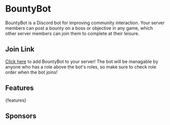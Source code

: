 # BountyBot
BountyBot is a Discord bot for improving community interaction. Your server members can post a bounty on a boss or objective in any game, which other server members can join them to complete at their leisure.

## Join Link
[Click here](https://discord.com/api/oauth2/authorize?client_id=536330483852771348&permissions=18135835404304&scope=bot) to add BountyBot to your server! The bot will be managable by anyone who has a role above the bot's roles, so make sure to check role order when the bot joins!

## Features
{features}

## Sponsors
<!-- sponsors --><!-- sponsors -->
